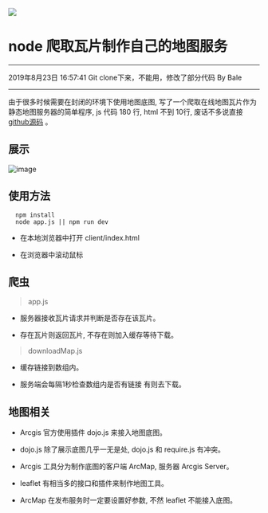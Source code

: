 
![](https://img.shields.io/badge/build-passing-green.svg)


node 爬取瓦片制作自己的地图服务
=============================

---------------
2019年8月23日 16:57:41
Git clone下来，不能用，修改了部分代码
By Bale

---------------

由于很多时候需要在封闭的环境下使用地图底图, 写了一个爬取在线地图瓦片作为静态地图服务器的简单程序, js 代码 180 行, html 不到 10行, 废话不多说直接 [github源码](https://github.com/buildlove/grap-map-tiles) 。

展示
----------------------

![image](https://github.com/buildlove/grap-map-tiles/blob/master/images/image.png)

使用方法
---------------------

```
  npm install
  node app.js || npm run dev
```

* 在本地浏览器中打开 client/index.html

* 在浏览器中滚动鼠标

爬虫
---------------

> app.js

* 服务器接收瓦片请求并判断是否存在该瓦片。

* 存在瓦片则返回瓦片, 不存在则加入缓存等待下载。

> downloadMap.js

* 缓存链接到数组内。

* 服务端会每隔1秒检查数组内是否有链接 有则去下载。

地图相关
-----------------

* Arcgis 官方使用插件 dojo.js 来接入地图底图。

* dojo.js 除了展示底图几乎一无是处, dojo.js 和 require.js 有冲突。

* Arcgis 工具分为制作底图的客户端 ArcMap, 服务器 Arcgis Server。

* leaflet 有相当多的接口和插件来制作地图工具。

* ArcMap 在发布服务时一定要设置好参数, 不然 leaflet 不能接入底图。

